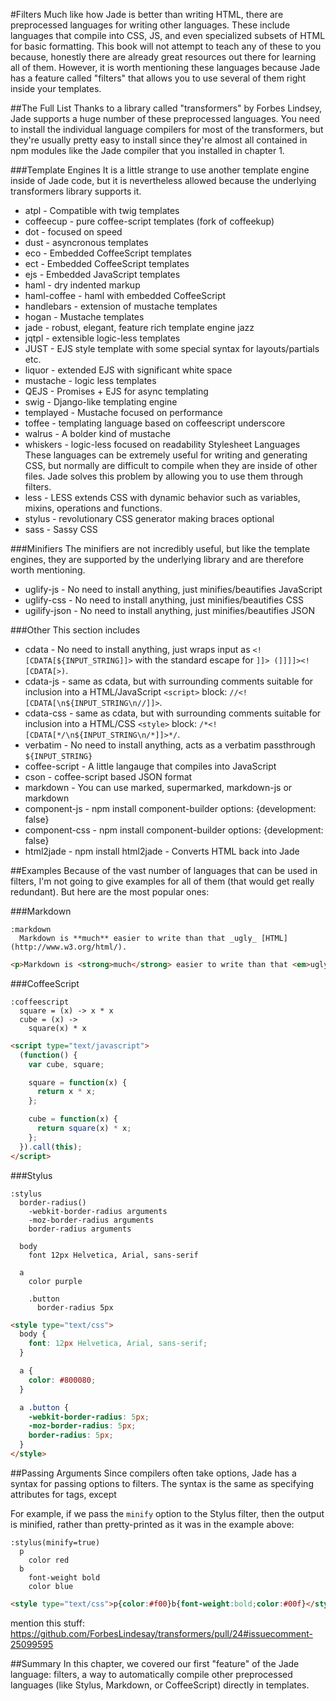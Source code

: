 #Filters
Much like how Jade is better than writing HTML, there are preprocessed languages for writing other languages. These include languages that compile into CSS, JS, and even specialized subsets of HTML for basic formatting. This book will not attempt to teach any of these to you because, honestly there are already great resources out there for learning all of them. However, it is worth mentioning these languages because Jade has a feature called "filters" that allows you to use several of them right inside your templates.

##The Full List
Thanks to a library called "transformers" by Forbes Lindsey, Jade supports a huge number of these preprocessed languages. You need to install the individual language compilers for most of the transformers, but they're usually pretty easy to install since they're almost all contained in npm modules like the Jade compiler that you installed in chapter 1.

###Template Engines
It is a little strange to use another template engine inside of Jade code, but it is nevertheless allowed because the underlying transformers library supports it.

 - atpl - Compatible with twig templates
 - coffeecup - pure coffee-script templates (fork of coffeekup)
 - dot - focused on speed
 - dust - asyncronous templates
 - eco - Embedded CoffeeScript templates
 - ect - Embedded CoffeeScript templates
 - ejs - Embedded JavaScript templates
 - haml - dry indented markup
 - haml-coffee - haml with embedded CoffeeScript
 - handlebars - extension of mustache templates
 - hogan - Mustache templates
 - jade - robust, elegant, feature rich template engine
jazz
 - jqtpl - extensible logic-less templates
 - JUST - EJS style template with some special syntax for layouts/partials etc.
 - liquor - extended EJS with significant white space
 - mustache - logic less templates
 - QEJS - Promises + EJS for async templating
 - swig - Django-like templating engine
 - templayed - Mustache focused on performance
 - toffee - templating language based on coffeescript
underscore
 - walrus - A bolder kind of mustache
 - whiskers - logic-less focused on readability
Stylesheet Languages
These languages can be extremely useful for writing and generating CSS, but normally are difficult to compile when they are inside of other files. Jade solves this problem by allowing you to use them through filters.
 - less - LESS extends CSS with dynamic behavior such as variables, mixins, operations and functions.
 - stylus - revolutionary CSS generator making braces optional
 - sass - Sassy CSS

###Minifiers
The minifiers are not incredibly useful, but like the template engines, they are supported by the underlying library and are therefore worth mentioning.

 - uglify-js - No need to install anything, just minifies/beautifies JavaScript
 - uglify-css - No need to install anything, just minifies/beautifies CSS
 - ugilify-json - No need to install anything, just minifies/beautifies JSON

###Other
This section includes
 - cdata - No need to install anything, just wraps input as `<![CDATA[${INPUT_STRING]]>` with the standard escape for `]]> (]]]]><![CDATA[>)`.
 - cdata-js - same as cdata, but with surrounding comments suitable for inclusion into a HTML/JavaScript `<script>` block: `//<![CDATA[\n${INPUT_STRING\n//]]>`.
 - cdata-css - same as cdata, but with surrounding comments suitable for inclusion into a HTML/CSS `<style>` block: `/*<![CDATA[*/\n${INPUT_STRING\n/*]]>*/`.
 - verbatim - No need to install anything, acts as a verbatim passthrough `${INPUT_STRING}`
 - coffee-script - A little langauge that compiles into JavaScript
 - cson - coffee-script based JSON format
 - markdown - You can use marked, supermarked, markdown-js or markdown
 - component-js - npm install component-builder options: {development: false}
 - component-css - npm install component-builder options: {development: false}
 - html2jade - npm install html2jade - Converts HTML back into Jade

##Examples
Because of the vast number of languages that can be used in filters, I'm not going to give examples for all of them (that would get really redundant). But here are the most popular ones:

###Markdown

```jade
:markdown
  Markdown is **much** easier to write than that _ugly_ [HTML](http://www.w3.org/html/‎).
```

```html
<p>Markdown is <strong>much</strong> easier to write than that <em>ugly</em> <a href="http://www.w3.org/html/‎">HTML</a>.</p>
```

###CoffeeScript

```jade
:coffeescript
  square = (x) -> x * x
  cube = (x) ->
    square(x) * x
```

```html
<script type="text/javascript">
  (function() {
    var cube, square;

    square = function(x) {
      return x * x;
    };

    cube = function(x) {
      return square(x) * x;
    };
  }).call(this);
</script>
```

###Stylus

```jade
:stylus
  border-radius()
    -webkit-border-radius arguments
    -moz-border-radius arguments
    border-radius arguments
    
  body
    font 12px Helvetica, Arial, sans-serif
    
  a
    color purple

    .button
      border-radius 5px
```

```html
<style type="text/css">
  body {
    font: 12px Helvetica, Arial, sans-serif;
  }

  a {
    color: #800080;
  }

  a .button {
    -webkit-border-radius: 5px;
    -moz-border-radius: 5px;
    border-radius: 5px;
  }
</style>
```

##Passing Arguments
Since compilers often take options, Jade has a syntax for passing options to filters. The syntax is the same as specifying attributes for tags, except 

For example, if we pass the `minify` option to the Stylus filter, then the output is minified, rather than pretty-printed as it was in the example above:

```jade
:stylus(minify=true)
  p
    color red
  b
    font-weight bold
    color blue
```

```html
<style type="text/css">p{color:#f00}b{font-weight:bold;color:#00f}</style>
```



mention this stuff:
https://github.com/ForbesLindesay/transformers/pull/24#issuecomment-25099595

##Summary
In this chapter, we covered our first "feature" of the Jade language: filters, a way to automatically compile other preprocessed languages (like Stylus, Markdown, or CoffeeScript) directly in templates.


